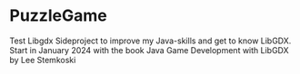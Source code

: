 # PuzzleGame
Test Libgdx
Sideproject to improve my Java-skills and get to know LibGDX.
Start in January 2024 with the book Java Game Development with LibGDX by Lee Stemkoski